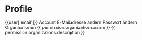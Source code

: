 <script setup>
    import LoginForm from '../components/LoginForm.vue';
    import Credentials from '../components/Credentials.vue';
    import { ref, onMounted, getCurrentInstance } from 'vue';
    import { createClient } from '@supabase/supabase-js';
    import OrganizationsAdmins from '../components/organizations/OrganizationsAdmins.vue';
    import { withBase } from 'vitepress'
    import Firewall from '../components/Firewall.vue';

    const instance = getCurrentInstance();
    const apikey = instance.appContext.config.globalProperties.$apikey;
    const url = instance.appContext.config.globalProperties.$url;

    const supabase = createClient(url, apikey);

    const data = ref({});
    const access_token = ref('');
    const jwtPayload = ref({});
    const is_admin = ref(false);
    const state_responsible = ref(null);
    const troop_id = ref(null);
    const state_responsible_name = ref(null);

    const isActive = ref(false);

    const user = ref({});
    const users_profile = ref({});
    const organization = ref({});

    const organizationsAccess = ref([]);

    function parseJwt (token) {
        var base64Url = token.split('.')[1];
        var base64 = base64Url.replace(/-/g, '+').replace(/_/g, '/');
        var jsonPayload = decodeURIComponent(window.atob(base64).split('').map(function(c) {
            return '%' + ('00' + c.charCodeAt(0).toString(16)).slice(-2);
        }).join(''));

        return JSON.parse(jsonPayload);
    };

    async function _getStateResponsibleName(stateCode){
        await supabase.schema('lookup').from('lookup_state').select('name_de, name_en').eq('code', stateCode).single().then(({ data, error }) => {
            if (error) {
                console.error(error);
                return;
            }
            state_responsible_name.value = data.name_de;
        });
    }
    async function _getUsersProfile(userId){
        await supabase.from('users_profile').select().eq('id', userId).single().then(({ data, error }) => {
            if (error) {
                console.error(error);
                return;
            }
            users_profile.value = data;
            //_getOrganizationById(data.organization_id);
        });
    }
    async function _getOrganizations(userId){

        await supabase.from('users_permissions').select("*, organizations(*)").eq('user_id', userId).then(({ data, error }) => {
            if (error) {
                console.error(error);
                return;
            }
            organizationsAccess.value = data;
            console.log('Organizations Access:', organizationsAccess.value);
        });

    }

    onMounted(async () => {
        const { data, error } = await supabase.auth.getSession()
        if (data.session) {
            user.value = data.session.user;
            _getUsersProfile(data.session.user.id);
            _getOrganizations(data.session.user.id);
        }
    });

    const _toChangeEmail = () => {
        window.location.href = './change-email';
    };
    const _toChangePassword = () => {
        window.location.href = './reset-password';
    };
    const _toOrganization = (organization_id) => {
        window.location.href = withBase('/dashboard/organizations?organization=' + organization_id);
    };

</script>

<Firewall>

# Profile

<v-card class="my-4">
    <v-list>
        <v-list-item>
            <template v-slot:prepend>
                <v-avatar >
                    <v-icon>mdi-account</v-icon>
                </v-avatar>
            </template>
            <v-list-item-title>{{user['email']}}</v-list-item-title>

<template v-slot:append>
<v-tooltip text="Organization Admin">
    <template v-slot:activator="{ props }">
        <v-icon
            v-if="users_profile['is_organization_admin']"
            icon="mdi-shield-crown"
            variant="text"
            v-bind="props"
        ></v-icon>
    </template>
</v-tooltip>
</template>

</v-list-item>
</v-list>
</v-card>


<v-list>
    <v-list-subheader>Account</v-list-subheader>
    <v-list-item @click="_toChangeEmail">
        <v-list-item-title>E-Mailadresse ändern</v-list-item-title>
        <v-list-item-subtitle></v-list-item-subtitle>
        <template v-slot:append>
            <v-btn
                v-if="users_profile['is_organization_admin']"
                icon="mdi-chevron-right"
                variant="text"
            ></v-btn>
        </template>
    </v-list-item>
    <v-list-item  @click="_toChangePassword">
        <v-list-item-title>Passwort ändern</v-list-item-title>
        <v-list-item-subtitle></v-list-item-subtitle>
        <template v-slot:append>
            <v-btn
                v-if="users_profile['is_organization_admin']"
                icon="mdi-chevron-right"
                variant="text"
            ></v-btn>
        </template>
    </v-list-item>
</v-list>

<v-card class="my-4">
    <v-list>
        <v-list-subheader>Organisationen</v-list-subheader>
        <v-list-item v-for="permission in organizationsAccess" :key="permission.id" @click="_toOrganization(permission.organizations.id)">
            <v-list-item-title>{{ permission.organizations.name }}</v-list-item-title>
            <v-list-item-subtitle>{{ permission.organizations.description }}</v-list-item-subtitle>
        </v-list-item>
    </v-list>
</v-card>
<LoginForm/>

</Firewall>